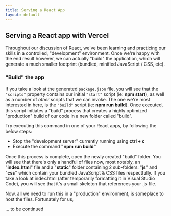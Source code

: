 ```yaml
---
title: Serving a React App 
layout: default
---
```


## Serving a React app with Vercel

Throughout our discussion of React, we've been learning and practicing our skills in a controlled, "development" environment.  Once we're happy with the end result however, we can actually "build" the application, which will generate a much smaller footprint (bundled, minified JavaScript / CSS, etc). 

### "Build" the app

If you take a look at the generated `package.json` file, you will see that the `"scripts"` property contains our initial `"start"` script (ie: **npm start**), as well as a number of *other* scripts that we can invoke.  The one we're most interested in here, is the `"build"` script (ie: **npm run build**).  Once executed, this script initiates a "build" process that creates a highly optimized "production" build of our code in a new folder called "build".

Try executing this command in one of your React apps, by following the below steps:

* Stop the "development server" currently running using **ctrl + c**
* Execute the command **"npm run build"**

Once this process is complete, open the newly created "build" folder.  You will see that there's only a handful of files now, most notably, an "**index.html**" file and a "**static**" folder containing 2 sub-folders: "**js**" and "**css**" which contain your bundled JavaScript &amp; CSS files respectfully. If you take a look at index.html (after temporarily formatting it in Visual Studio Code), you will see that it's a small skeleton that references your .js file.

Now, all we need to run this in a "production" environment, is someplace to host the files.  Fortunately for us,

... to be continued











